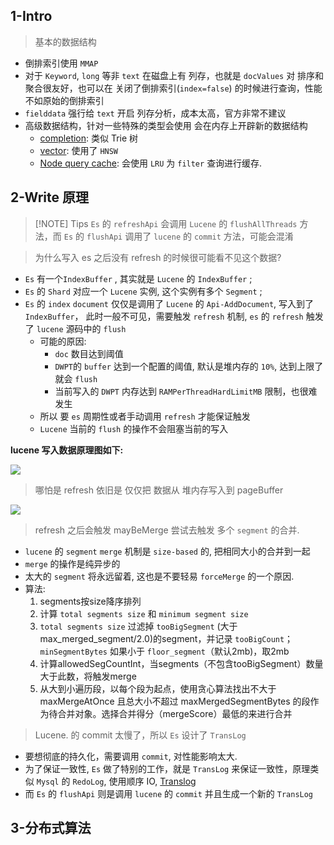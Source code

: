
## 1-Intro


> 基本的数据结构


- 倒排索引使用 `MMAP` 
- 对于 `Keyword`, `long` 等非 `text` 在磁盘上有 列存，也就是 `docValues` 对 排序和聚合很友好，也可以在 关闭了倒排索引(`index=false`) 的时候进行查询，性能不如原始的倒排索引
- `fielddata` 强行给 `text` 开启 列存分析，成本太高，官方非常不建议
- 高级数据结构，针对一些特殊的类型会使用 会在内存上开辟新的数据结构
	- [completion](https://www.elastic.co/guide/en/elasticsearch/reference/current/completion.html): 类似 Trie 树
	- [vector](https://www.elastic.co/guide/en/elasticsearch/reference/current/dense-vector.html): 使用了 `HNSW`
	- [Node query cache](https://www.elastic.co/guide/en/elasticsearch/reference/current/query-cache.html): 会使用 `LRU` 为 `filter` 查询进行缓存.
	 

## 2-Write 原理


> [!NOTE] Tips
> `Es` 的 `refreshApi` 会调用 `Lucene` 的 `flushAllThreads` 方法，而 `Es` 的 `flushApi` 调用了 `lucene` 的 `commit` 方法，可能会混淆



> 为什么写入 es 之后没有 refresh 的时候很可能看不见这个数据?


- `Es` 有一个`IndexBuffer` , 其实就是 `Lucene` 的 `IndexBuffer` ;
- `Es` 的 `Shard` 对应一个 `Lucene` 实例, 这个实例有多个 `Segment` ;
- `Es` 的 `index` `document` 仅仅是调用了 `Lucene` 的 `Api-AddDocument`, 写入到了 `IndexBuffer`， 此时一般不可见，需要触发 `refresh` 机制, `es` 的 `refresh` 触发了 `lucene` 源码中的 `flush`
	- 可能的原因:
		- `doc` 数目达到阈值
		- `DWPT`的 `buffer` 达到一个配置的阈值, 默认是堆内存的 `10%`, 达到上限了就会 `flush`
		- 当前写入的 `DWPT` 内存达到 `RAMPerThreadHardLimitMB` 限制，也很难发生
	- 所以 要 `es` 周期性或者手动调用 `refresh` 才能保证触发
	- `Lucene` 当前的 `flush` 的操作不会阻塞当前的写入 


**lucene 写入数据原理图如下:**


![](https://file.notion.so/f/f/503e0985-4448-4daf-816d-826e0a0d26e0/1ea24024-266c-40f4-84cd-941563fd00f3/Untitled.png?id=91d7e38e-97ef-47f9-830f-1f28ef07bcc3&table=block&spaceId=503e0985-4448-4daf-816d-826e0a0d26e0&expirationTimestamp=1703757600000&signature=nxvAqMX2rmwQ83oOO9fnRF6w4nhabT6FGNk53ZFwH2I&downloadName=Untitled.png)





> 哪怕是 refresh 依旧是 仅仅把 数据从 堆内存写入到 pageBuffer


![](https://file.notion.so/f/f/503e0985-4448-4daf-816d-826e0a0d26e0/c32afb62-c9ba-44ef-8b99-c7bbb9530de5/Untitled.png?id=212368c7-4ed9-4ba4-a187-68410b6491fe&table=block&spaceId=503e0985-4448-4daf-816d-826e0a0d26e0&expirationTimestamp=1703764800000&signature=_DGMVJhxKjruJlHfDGDk8uI_ceKdXRScQpa5wP83v6Y&downloadName=Untitled.png)



> refresh 之后会触发 mayBeMerge 尝试去触发 多个 `segment` 的合并.


- `lucene` 的 `segment` `merge` 机制是 `size-based` 的, 把相同大小的合并到一起
- `merge` 的操作是纯异步的
- 太大的 `segment` 将永远留着, 这也是不要轻易 `forceMerge` 的一个原因.
- 算法:
	1. segments按size降序排列
	2. 计算 `total segments size` 和 `minimum segment size`
	3. `total segments size` 过滤掉 `tooBigSegment` (大于max_merged_segment/2.0)的segment，并记录 `tooBigCount`；`minSegmentBytes` 如果小于 `floor_segment`（默认2mb)，取2mb
	4. 计算allowedSegCountInt，当segments（不包含tooBigSegment）数量大于此数，将触发merge
	5. 从大到小遍历段，以每个段为起点，使用贪心算法找出不大于 ﻿maxMergeAtOnce 且总大小不超过 ﻿maxMergedSegmentBytes 的段作为待合并对象。选择合并得分（﻿mergeScore）最低的来进行合并




> Lucene. 的 commit 太慢了，所以 `Es` 设计了 `TransLog`


- 要想彻底的持久化，需要调用 `commit`, 对性能影响太大.
- 为了保证一致性, `Es` 做了特别的工作，就是 `TransLog` 来保证一致性，原理类似 `Mysql` 的 `RedoLog`, 使用顺序 IO, [Translog](https://www.elastic.co/guide/en/elasticsearch/reference/current/index-modules-translog.html)
- 而 `Es` 的 `flushApi` 则是调用 `lucene` 的 `commit` 并且生成一个新的 `TransLog`




## 3-分布式算法

